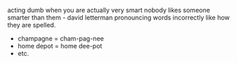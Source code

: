 acting dumb when you are actually very smart
nobody likes someone smarter than them - david letterman
pronouncing words incorrectly like how they are spelled.
- champagne = cham-pag-nee
- home depot = home dee-pot
- etc.
